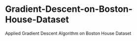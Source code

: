 # Gradient-Descent-on-Boston-House-Dataset
Applied Gradient Descent Algorithm on Boston House Dataset
